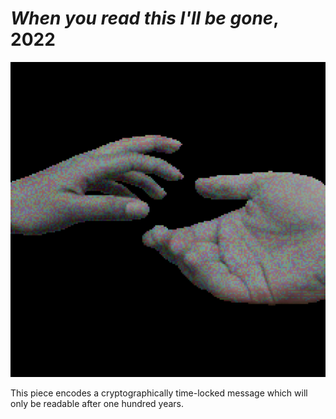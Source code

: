 # *When you read this I'll be gone*, 2022

![When you read this I'll be gone](result.png)

This piece encodes a cryptographically time-locked message which will only be readable after one hundred years.